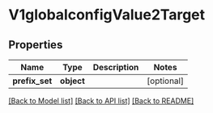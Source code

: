 # V1globalconfigValue2Target

## Properties
Name | Type | Description | Notes
------------ | ------------- | ------------- | -------------
**prefix_set** | **object** |  | [optional] 

[[Back to Model list]](../README.md#documentation-for-models) [[Back to API list]](../README.md#documentation-for-api-endpoints) [[Back to README]](../README.md)

